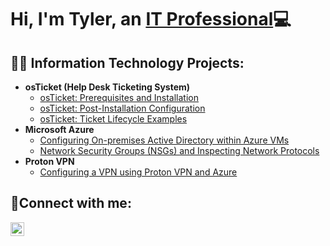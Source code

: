 <h1>Hi, I'm Tyler, an <a href="https://www.linkedin.com/in/tyler-zak">IT Professional</a>💻</h1>

<h2>👨‍💻 Information Technology Projects:</h2>

- <b>osTicket (Help Desk Ticketing System)</b>
  - [osTicket: Prerequisites and Installation](https://github.com/tylerzak/osticket-prereqs)
  - [osTicket: Post-Installation Configuration](https://github.com/tylerzak/post-install-config)
  - [osTicket: Ticket Lifecycle Examples](https://github.com/tylerzak/ticket-lifecycle)
- <b>Microsoft Azure</b>
  - [Configuring On-premises Active Directory within Azure VMs](https://github.com/tylerzak/configure-ad)
  - [Network Security Groups (NSGs) and Inspecting Network Protocols](https://github.com/tylerzak/azure-network-protocols)
- <b>Proton VPN</b>
  - [Configuring a VPN using Proton VPN and Azure](https://github.com/tylerzak/configure-ad)

<h2>🤳Connect with me:</h2>

[<img align="left" alt="Tyler | LinkedIn" width="22px" src="https://cdn.jsdelivr.net/npm/simple-icons@v3/icons/linkedin.svg" />][linkedin]

[linkedin]: https://linkedin.com/in/tyler-zak
